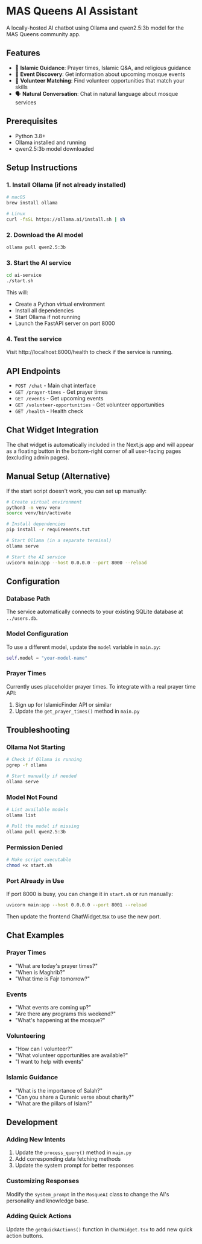 # MAS Queens AI Assistant

A locally-hosted AI chatbot using Ollama and qwen2.5:3b model for the MAS Queens community app.

## Features

- 🕌 **Islamic Guidance**: Prayer times, Islamic Q&A, and religious guidance
- 📅 **Event Discovery**: Get information about upcoming mosque events
- 🤝 **Volunteer Matching**: Find volunteer opportunities that match your skills
- 🗣️ **Natural Conversation**: Chat in natural language about mosque services

## Prerequisites

- Python 3.8+
- Ollama installed and running
- qwen2.5:3b model downloaded

## Setup Instructions

### 1. Install Ollama (if not already installed)
```bash
# macOS
brew install ollama

# Linux
curl -fsSL https://ollama.ai/install.sh | sh
```

### 2. Download the AI model
```bash
ollama pull qwen2.5:3b
```

### 3. Start the AI service
```bash
cd ai-service
./start.sh
```

This will:
- Create a Python virtual environment
- Install all dependencies
- Start Ollama if not running
- Launch the FastAPI server on port 8000

### 4. Test the service
Visit http://localhost:8000/health to check if the service is running.

## API Endpoints

- `POST /chat` - Main chat interface
- `GET /prayer-times` - Get prayer times
- `GET /events` - Get upcoming events
- `GET /volunteer-opportunities` - Get volunteer opportunities
- `GET /health` - Health check

## Chat Widget Integration

The chat widget is automatically included in the Next.js app and will appear as a floating button in the bottom-right corner of all user-facing pages (excluding admin pages).

## Manual Setup (Alternative)

If the start script doesn't work, you can set up manually:

```bash
# Create virtual environment
python3 -m venv venv
source venv/bin/activate

# Install dependencies
pip install -r requirements.txt

# Start Ollama (in a separate terminal)
ollama serve

# Start the AI service
uvicorn main:app --host 0.0.0.0 --port 8000 --reload
```

## Configuration

### Database Path
The service automatically connects to your existing SQLite database at `../users.db`.

### Model Configuration
To use a different model, update the `model` variable in `main.py`:
```python
self.model = "your-model-name"
```

### Prayer Times
Currently uses placeholder prayer times. To integrate with a real prayer time API:
1. Sign up for IslamicFinder API or similar
2. Update the `get_prayer_times()` method in `main.py`

## Troubleshooting

### Ollama Not Starting
```bash
# Check if Ollama is running
pgrep -f ollama

# Start manually if needed
ollama serve
```

### Model Not Found
```bash
# List available models
ollama list

# Pull the model if missing
ollama pull qwen2.5:3b
```

### Permission Denied
```bash
# Make script executable
chmod +x start.sh
```

### Port Already in Use
If port 8000 is busy, you can change it in `start.sh` or run manually:
```bash
uvicorn main:app --host 0.0.0.0 --port 8001 --reload
```

Then update the frontend ChatWidget.tsx to use the new port.

## Chat Examples

### Prayer Times
- "What are today's prayer times?"
- "When is Maghrib?"
- "What time is Fajr tomorrow?"

### Events
- "What events are coming up?"
- "Are there any programs this weekend?"
- "What's happening at the mosque?"

### Volunteering
- "How can I volunteer?"
- "What volunteer opportunities are available?"
- "I want to help with events"

### Islamic Guidance
- "What is the importance of Salah?"
- "Can you share a Quranic verse about charity?"
- "What are the pillars of Islam?"

## Development

### Adding New Intents
1. Update the `process_query()` method in `main.py`
2. Add corresponding data fetching methods
3. Update the system prompt for better responses

### Customizing Responses
Modify the `system_prompt` in the `MosqueAI` class to change the AI's personality and knowledge base.

### Adding Quick Actions
Update the `getQuickActions()` function in `ChatWidget.tsx` to add new quick action buttons.